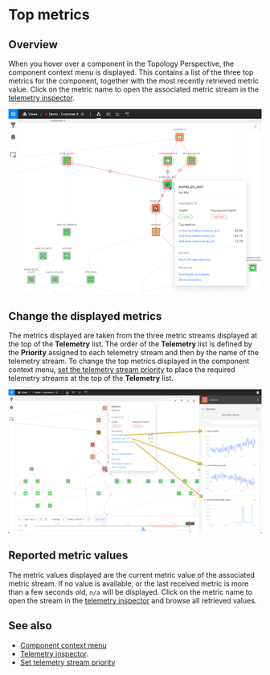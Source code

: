 # Top metrics

## Overview

When you hover over a component in the Topology Perspective, the component context menu is displayed. This contains a list of the three top metrics for the component, together with the most recently retrieved metric value. Click on the metric name to open the associated metric stream in the [telemetry inspector](/use/metrics-and-events/browse-telemetry.md).

![Top metrics](/.gitbook/assets/v46_component_context_menu.png)

## Change the displayed metrics

The metrics displayed are taken from the three metric streams displayed at the top of the **Telemetry** list. The order of the **Telemetry** list is defined by the **Priority** assigned to each telemetry stream and then by the name of the telemetry stream. To change the top metrics displayed in the component context menu, [set the telemetry stream priority](/use/metrics-and-events/set-telemetry-stream-priority.md) to place the required telemetry streams at the top of the **Telemetry** list.

![Top metrics and telemetry streams](/.gitbook/assets/v46_top_metrics_streams.png)

## Reported metric values

The metric values displayed are the current metric value of the associated metric stream. If no value is available, or the last received metric is more than a few seconds old, `n/a` will be displayed. Click on the metric name to open the stream in the [telemetry inspector](/use/metrics-and-events/browse-telemetry.md) and browse all retrieved values.

## See also

* [Component context menu](/use/stackstate-ui/perspectives/topology-perspective.md#component-context-menu)
* [Telemetry inspector](/use/metrics-and-events/browse-telemetry.md).
* [Set telemetry stream priority](/use/metrics-and-events/set-telemetry-stream-priority.md)